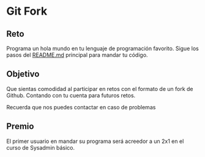 # Git Fork

## Reto

Programa un hola mundo en tu lenguaje de programación favorito. Sigue los pasos del [README.md](../README.md) principal para mandar tu código.

## Objetivo

Que sientas comodidad al participar en retos con el formato de un fork de Github. Contando con tu cuenta para futuros retos.

Recuerda que nos puedes contactar en caso de problemas

## Premio

El primer usuario en mandar su programa será acreedor a un 2x1 en el curso de Sysadmin básico.
